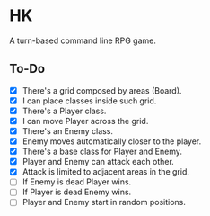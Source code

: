 # HK

A turn-based command line RPG game.

## To-Do
- [x] There's a grid composed by areas (Board).
- [x] I can place classes inside such grid.
- [x] There's a Player class.
- [x] I can move Player across the grid.
- [x] There's an Enemy class.
- [x] Enemy moves automatically closer to the player.
- [x] There's a base class for Player and Enemy.
- [x] Player and Enemy can attack each other.
- [x] Attack is limited to adjacent areas in the grid.
- [ ] If Enemy is dead Player wins.
- [ ] If Player is dead Enemy wins.
- [ ] Player and Enemy start in random positions.
